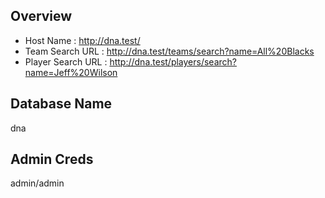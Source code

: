 ## Overview
* Host Name : http://dna.test/
* Team Search URL : http://dna.test/teams/search?name=All%20Blacks
* Player Search URL : http://dna.test/players/search?name=Jeff%20Wilson

## Database Name ##
dna

## Admin Creds ##
admin/admin